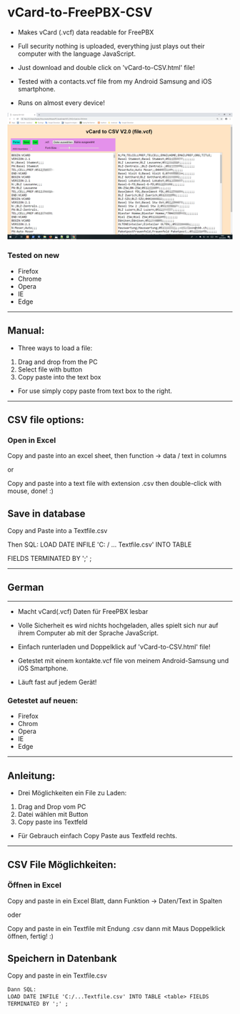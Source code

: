 # vCard-to-FreePBX-CSV

- Makes vCard (.vcf) data readable for FreePBX

- Full security nothing is uploaded, everything just plays out
  their computer with the language JavaScript.

- Just download and double click on 'vCard-to-CSV.html' file!

- Tested with a contacts.vcf file from my Android Samsung and iOS smartphone.

- Runs on almost every device!


![Bild](https://github.com/sauternic/Gif_Bilder/blob/master/VCard-to-CSV2.png)


### Tested on new
    
- Firefox
- Chrome
- Opera
- IE
- Edge
	

----


## Manual:

- Three ways to load a file:

1. Drag and drop from the PC
2. Select file with button
3. Copy paste into the text box

- For use simply copy paste from text box to the right.


-----


## CSV file options:

### Open in Excel
  
  Copy and paste into an excel sheet, then function -> data / text in columns
 
or

  Copy and paste into a text file with extension .csv then double-click with mouse, done! :)


  ## Save in database

  Copy and Paste into a Textfile.csv
    
Then SQL:
    LOAD DATE INFILE 'C: / ... Textfile.csv' INTO TABLE <table> FIELDS TERMINATED BY ';' ;

--------

## German

------

- Macht vCard(.vcf) Daten für FreePBX lesbar   

- Volle Sicherheit es wird nichts hochgeladen, alles spielt sich nur auf  
  ihrem Computer ab mit der Sprache JavaScript.   

- Einfach runterladen und Doppelklick auf 'vCard-to-CSV.html' file!

- Getestet mit einem kontakte.vcf file von meinem Android-Samsung und iOS Smartphone.   

- Läuft fast auf jedem Gerät!   

### Getestet auf neuen:
    
- Firefox
- Chrom
 - Opera
 - IE
 - Edge

----

## Anleitung:   

- Drei Möglichkeiten ein File zu Laden:   

1. Drag and Drop vom PC   
2. Datei wählen mit Button   
3. Copy paste ins Textfeld    

- Für Gebrauch einfach Copy Paste aus Textfeld rechts.    


-----


## CSV File Möglichkeiten:

### Öffnen in Excel
  
  Copy and paste in ein Excel Blatt, dann Funktion -> Daten/Text in Spalten
 
oder

  Copy and paste in ein Textfile mit Endung .csv dann mit Maus Doppelklick öffnen, fertig! :)


## Speichern in Datenbank

  Copy and paste in ein Textfile.csv
    
	Dann SQL:
    LOAD DATE INFILE 'C:/...Textfile.csv' INTO TABLE <table> FIELDS TERMINATED BY ';' ;
